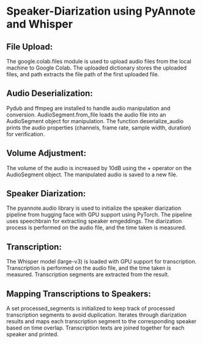 # Speaker-Diarization using PyAnnote and Whisper
## File Upload:
The google.colab.files module is used to upload audio files from the local machine to Google Colab.
The uploaded dictionary stores the uploaded files, and path extracts the file path of the first uploaded file.

## Audio Deserialization:
Pydub and ffmpeg are installed to handle audio manipulation and conversion. AudioSegment.from_file loads the audio file into an AudioSegment object for manipulation.
The function deserialize_audio prints the audio properties (channels, frame rate, sample width, duration) for verification.

## Volume Adjustment:
The volume of the audio is increased by 10dB using the + operator on the AudioSegment object.
The manipulated audio is saved to a new file.

## Speaker Diarization:
The pyannote.audio library is used to initialize the speaker diarization pipeline from hugging face with GPU support using PyTorch. The pipeline uses speechbrain for extracting speaker emgeddings.
The diarization process is performed on the audio file, and the time taken is measured.

## Transcription:
The Whisper model (large-v3) is loaded with GPU support for transcription.
Transcription is performed on the audio file, and the time taken is measured.
Transcription segments are extracted from the result.

## Mapping Transcriptions to Speakers:
A set processed_segments is initialized to keep track of processed transcription segments to avoid duplication.
Iterates through diarization results and maps each transcription segment to the corresponding speaker based on time overlap.
Transcription texts are joined together for each speaker and printed.
